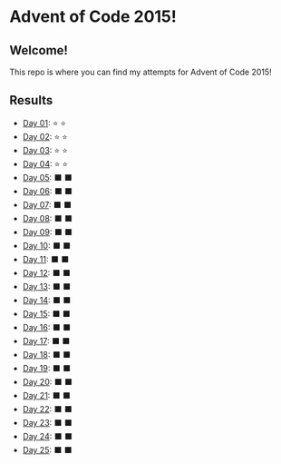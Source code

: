 # Advent of Code 2015!
## Welcome!
This repo is where you can find my attempts for Advent of Code 2015!

## Results
- [Day 01](src/Day_01.py): :star: :star:
- [Day 02](src/Day_02.py): :star: :star:
- [Day 03](src/Day_03.py): :star: :star:
- [Day 04](src/Day_04.py): :star: :star:
- [Day 05](): :black_large_square: :black_large_square:
- [Day 06](): :black_large_square: :black_large_square:
- [Day 07](): :black_large_square: :black_large_square:
- [Day 08](): :black_large_square: :black_large_square:
- [Day 09](): :black_large_square: :black_large_square:
- [Day 10](): :black_large_square: :black_large_square:
- [Day 11](): :black_large_square: :black_large_square:
- [Day 12](): :black_large_square: :black_large_square:
- [Day 13](): :black_large_square: :black_large_square:
- [Day 14](): :black_large_square: :black_large_square:
- [Day 15](): :black_large_square: :black_large_square:
- [Day 16](): :black_large_square: :black_large_square:
- [Day 17](): :black_large_square: :black_large_square:
- [Day 18](): :black_large_square: :black_large_square:
- [Day 19](): :black_large_square: :black_large_square:
- [Day 20](): :black_large_square: :black_large_square:
- [Day 21](): :black_large_square: :black_large_square:
- [Day 22](): :black_large_square: :black_large_square:
- [Day 23](): :black_large_square: :black_large_square:
- [Day 24](): :black_large_square: :black_large_square:
- [Day 25](): :black_large_square: :black_large_square:
